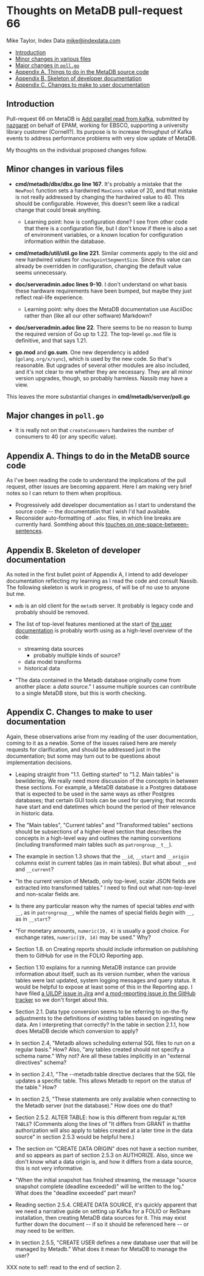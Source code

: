 # Thoughts on MetaDB pull-request 66

Mike Taylor, Index Data <mike@indexdata.com>


<!-- md2toc -l 2 thoughts-on-metadb-pr-66.md -->
* [Introduction](#introduction)
* [Minor changes in various files](#minor-changes-in-various-files)
* [Major changes in `poll.go`](#major-changes-in-pollgo)
* [Appendix A. Things to do in the MetaDB source code](#appendix-a-things-to-do-in-the-metadb-source-code)
* [Appendix B. Skeleton of developer documentation](#appendix-b-skeleton-of-developer-documentation)
* [Appendix C. Changes to make to user documentation](#appendix-c-changes-to-make-to-user-documentation)


## Introduction

Pull-request 66 on MetaDB is
[Add parallel read from kafka](https://github.com/metadb-project/metadb/pull/66/files),
submitted by [nazgaret](https://github.com/nazgaret)
on behalf of EPAM,
working for EBSCO,
supporting a university library customer (Cornell?).
Its purpose is to increase throughput of Kafka events to address performance problems with very slow update of MetaDB.

My thoughts on the individual proposed changes follow.


## Minor changes in various files

* **cmd/metadb/dbx/dbx.go line 167**.
It's probably a mistake that the `NewPool` function sets a hardwired `MaxConns` value of 20, and that mistake is not really addressed by changing the hardwired value to 40. This should be configurable. However, this doesn't seem like a radical change that could break anything.
  * Learning point: how is configuration done? I see from other code that there is a configuration file, but I don't know if there is also a set of environment variables, or a known location for configuration information within the database.

* **cmd/metadb/util/util.go line 221**.
Similar comments apply to the old and new hardwired values for `checkpointSegmentSize`. Since this value can already be overridden in configuration, changing the default value seems unnecessary.

* **doc/serveradmin.adoc lines 9-10**.
I don't understand on what basis these hardware requirements have been bumped, but maybe they just reflect real-life experience.
  * Learning point: why does the MetaDB documentation use AsciiDoc rather than (like all our other software) Markdown?

* **doc/serveradmin.adoc line 22**.
There seems to be no reason to bump the required version of Go up to 1.22. The top-level `go.mod` file is definitive, and that says 1.21.

* **go.mod** and **go.sum**.
One new dependency is added (`golang.org/x/sync`), which is used by the new code. So that's reasonable. But upgrades of several other modules are also included, and it's not clear to me whether they are necessary. They are all minor version upgrades, though, so probably harmless. Nassib may have a view.

This leaves the more substantial changes in **cmd/metadb/server/poll.go**


## Major changes in `poll.go`

* It is really not on that `createConsumers` hardwires the number of consumers to 40 (or any specific value).


## Appendix A. Things to do in the MetaDB source code

As I've been reading the code to understand the implications of the pull request, other issues are becoming apparent. Here I am making very brief notes so I can return to them when propitious.

* Progressively add developer documentation as I start to understand the source code -- the documentatiin that I wish I'd had available.
* Reconsider auto-formatting of `.adoc` files, in which line breaks are currently hard. Somthing about this [touches on one-space-between-sentences](https://indexdata.slack.com/archives/D0HP2MQ11/p1712755034675339).


## Appendix B. Skeleton of developer documentation

As noted in the first bullet point of Appendix A, I intend to add developer documentation reflecting my learning as I read the code and consult Nassib. The following skeleton is work in progress, of will be of no use to anyone but me.

* `mdb` is an old client for the `metadb` server.  It probably is legacy code and probably should be removed.

* The list of top-level features mentioned at the start of [the user documentation](https://metadb.dev/doc/) is probably worth using as a high-level overview of the code:
  * streaming data sources
    * probably multiple kinds of source?
  * data model transforms
  * historical data

* "The data contained in the Metadb database originally come from another place: a *data source*." I assume multiple sources can contribute to a single MetaDB store, but this is worth checking.


## Appendix C. Changes to make to user documentation

Again, these observations arise from my reading of the user documentation, coming to it as a newbie. Some of the issues raised here are merely requests for clarification, and should be addressed just in the documentation; but some may turn out to be questions about implementation decisions.

* Leaping straight from "1.1. Getting started" to "1.2. Main tables" is bewildering. We really need more discussion of the concepts in between these sections. For example, a MetaDB database _is_ a Postgres database that is expected to be used in the same ways as other Postgres databases; that certain GUI tools can be used for querying; that records have start and end datetimes which bound the period of their relevance in historic data.

* The "Main tables", "Current tables" and "Transformed tables" sections should be subsections of a higher-level section that describes the concepts in a high-level way and outlines the naming conventions (including transformed main tables such as `patrongroup__t__`).

* The example in section 1.3 shows that the `__id`, `__start` and `__origin` columns exist in current tables (as in main tables). But what about `__end` and `__current`?

* "In the current version of Metadb, only top-level, scalar JSON fields are
extracted into transformed tables." I need to find out what non-top-level and non-scalar fields are.

* Is there any particular reason why the names of special tables _end_ with `__`, as in `patrongroup__`, while the names of special fields _begin_ with `__`, as in `__start`?

* "For monetary amounts, `numeric(19, 4)` is usually a good choice.  For exchange rates, `numeric(19, 14)` may be used." Why?

* Section 1.8. on Creating reports should include information on publishing them to GitHub for use in the FOLIO Reporting app.

* Section 1.10 explains for a running MetaDB instance can provide information about itself, such as its version number, when the various tables were last updated, system logging messages and query status. It would be helpful to expose at least some of this in the Reporting app. I have filed [a UILDP issue in Jira](https://folio-org.atlassian.net/browse/UILDP-148) and [a mod-reporting issue in the GitHub tracker](https://github.com/indexdata/mod-reporting/issues/66) so we don't forget about this.

* Section 2.1. Data type conversion seems to be referring to on-the-fly adjustments to the definitions of existing tables based on ingesting new data. Am I interpreting that correctly? In the table in section 2.1.1, how does MetaDB decide which conversion to apply?

* In section 2.4, "Metadb allows scheduling external SQL files to run on a regular basis." How? Also, "any tables created should not specify a schema name." Why not? Are all these tables implicitly in an "external directives" schema?

* In section 2.4.1, "The --metadb:table directive declares that the SQL file updates a specific table.  This allows Metadb to report on the status of the table." How?

* In section 2.5, "These statements are only available when connecting to the Metadb server (not the database)." How does one do that?

* Section 2.5.2. ALTER TABLE: how is this different from regular `ALTER TABLE`? (Comments along the lines of "It differs from GRANT in thatthe authorization will also apply to tables created at a later time in the data source" in section 2.5.3 would be helpful here.)

* The section on "CREATE DATA ORIGIN" does not have a section number, and so appears as part of section 2.5.3 on AUTHORIZE. Also, since we don't know what a data origin is, and how it differs from a data source, this is not very informative.

* "When the initial snapshot has finished streaming, the message "source snapshot complete (deadline exceeded)" will be written to the log." What does the "deadline exceeded" part mean?

* Reading section 2.5.4. CREATE DATA SOURCE, it's quickly apparent that we need a narrative guide on setting up Kafka for a FOLIO or ReShare installation, then creating MetaDB data sources for it. This may exist further down the document -- if so it should be referenced here -- or may need to be written.

* In section 2.5.5, "CREATE USER defines a new database user that will be managed by Metadb." What does it mean for MetaDB to manage the user?

XXX note to self: read to the end of section 2.
